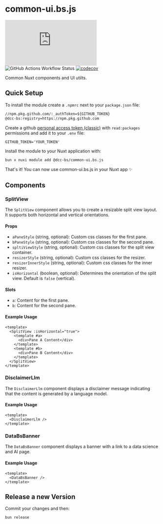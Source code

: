 # common-ui.bs.js

![GitHub package.json version](https://img.shields.io/github/package-json/v/DCC-BS/common-ui.bs.js)
![GitHub Actions Workflow Status](https://img.shields.io/github/actions/workflow/status/DCC-BS/common-ui.bs.js/publish.yml)
[![codecov](https://codecov.io/gh/DCC-BS/common-ui.bs.js/graph/badge.svg)](https://codecov.io/gh/DCC-BS/common-ui.bs.js)

Common Nuxt components and UI utilts.

## Quick Setup

To install the module create a `.npmrc` next to your `package.json` file:

```txt
//npm.pkg.github.com/:_authToken=${GITHUB_TOKEN}
@dcc-bs:registry=https://npm.pkg.github.com
```

Create a github [personal access token (classic)](https://github.com/settings/tokens/new) with `read:packages` permissions and add it to your `.env` file:

```txt
GITHUB_TOKEN='YOUR_TOKEN'
```

Install the module to your Nuxt application with:

```bash
bun x nuxi module add @dcc-bs/common-ui.bs.js
```

That's it! You can now use common-ui.bs.js in your Nuxt app ✨

## Components

### SplitView

The `SplitView` component allows you to create a resizable split view layout. It supports both horizontal and vertical orientations.

#### Props

- `aPaneStyle` (string, optional): Custom css classes for the first pane.
- `bPaneStyle` (string, optional): Custom css classes for the second pane.
- `spltiViewStyle` (string, optional): Custom css classes for the split view container.
- `resizerStyle` (string, optional): Custom css classes for the resizer.
- `resizerInnerStyle` (string, optional): Custom css classes for the inner resizer.
- `isHorizontal` (boolean, optional): Determines the orientation of the split view. Default is `false` (vertical).

#### Slots

- `a`: Content for the first pane.
- `b`: Content for the second pane.

#### Example Usage

```vue
<template>
  <SplitView :isHorizontal="true">
    <template #a>
      <div>Pane A Content</div>
    </template>
    <template #b>
      <div>Pane B Content</div>
    </template>
  </SplitView>
</template>
```

### DisclaimerLlm

The `DisclaimerLlm` component displays a disclaimer message indicating that the content is generated by a language model.

#### Example Usage

```vue
<template>
  <DisclaimerLlm />
</template>
```

### DataBsBanner

The `DataBsBanner` component displays a banner with a link to a data science and AI page.

#### Example Usage

```vue
<template>
  <DataBsBanner />
</template>
```

## Release a new Version
Commit your changes and then:
```sh
bun release
```
